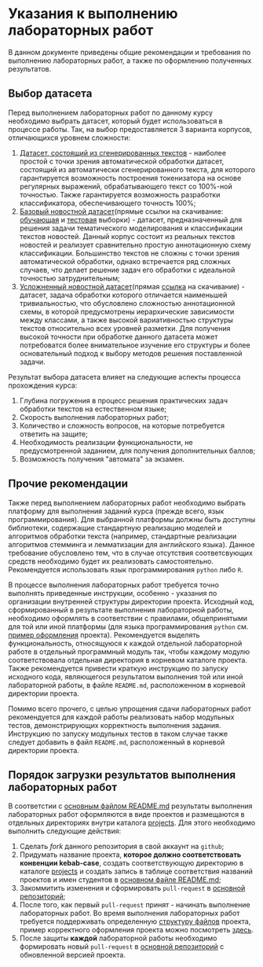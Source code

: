 # Указания к выполнению лабораторных работ

В данном документе приведены общие рекомендации и требования по выполнению лабораторных работ, а также по оформлению полученных результатов.

## Выбор датасета

Перед выполнением лабораторных работ по данному курсу необходимо выбрать датасет, который будет использоваться в процессе работы. Так, на выбор предоставляется 3 варианта корпусов, отличающихся уровнем сложности:

1. [Датасет, состоящий из сгенерированных текстов](https://bit.ly/generated-corpus) - наиболее простой с точки зрения автоматической обработки датасет, состоящий из автоматически сгенерированного текста, для которого гарантируется возможность построения токенизатора на основе регулярных выражений, обрабатывающего текст со 100%-ной точностью. Также гарантируется возможность разработки классификатора, обеспечивающего точность 100%;
1. [Базовый новостной датасет](https://huggingface.co/datasets/ag_news)(прямые ссылки на скачивание: [обучающая](https://raw.githubusercontent.com/mhjabreel/CharCnn_Keras/master/data/ag_news_csv/train.csv) и [тестовая](https://raw.githubusercontent.com/mhjabreel/CharCnn_Keras/master/data/ag_news_csv/test.csv) выборки) - датасет, предназначенный для решения задачи тематического моделирования и классификации текстов новостей. Данный корпус состоит из реальных текстов новостей и реализует сравнительно простую аннотационную схему классификации. Большинство текстов не сложны с точки зрения автоматической обработки, однако встречается ряд сложных случаев, что делает решение задач его обработки с идеальной точностью затруднительным;
1. [Усложненный новостной датасет](http://qwone.com/~jason/20Newsgroups/)(прямая [ссылка](http://qwone.com/~jason/20Newsgroups/20news-bydate.tar.gz) на скачивание) - датасет, задача обработки которого отличается наименьшей тривиальностью, что обусловлено сложностью аннотационной схемы, в которой предусмотрены иерархические зависимости между классами, а также высокой вариативностью структуры текстов относительно всех уровней разметки. Для получения высокой точности при обработке данного датасета может потребоватся более внимательное изучение его структуры и более основательный подход к выбору методов решения поставленной задачи.

Результат выбора датасета влияет на следующие аспекты процесса прохождения курса:
1. Глубина погружения в процесс решения практических задач обработки текстов на естественном языке;
1. Скорость выполнения лабораторных работ;
1. Количество и сложность вопросов, на которые потребуется ответить на защите;
1. Необходимость реализации функциональности, не предусмотренной заданием, для получения дополнительных баллов;
1. Возможность получения "автомата" за экзамен.

## Прочие рекомендации

Также перед выполнением лабораторных работ необходимо выбрать платформу для выполнения заданий курса (прежде всего, язык программирования). Для выбранной платформы должны быть доступны библиотеки, содержащие стандартную реализацию моделей и алгоритмов обработки текста (например, стандартные реализации алгоритмов стемминга и лемматизации для английского языка). Данное требование обусловлено тем, что в случае отсутствия соответсвующих средств необходимо будет их реализовать самостоятельно. Рекомендуется использовать язык программирования `python` либо `R`.

В процессе выполнения лабораторных работ требуется точно выполнять приведенные инструкции, особенно - указания по организации внутренней структуры директории проекта. Исходный код, сформированный в результате выполнения лабораторной работы, необходимо оформлять в соответствии с правилами, общепринятыми для той или иной платформы (для языка программирования `python` см. [пример оформления](/projects/emoji-labeller) проекта). Рекомендуется выделять функциональность, относящуюся к каждой отдельной лабораторной работе в отдельный программный модуль так, чтобы каждому модулю соответствовала отдельная директория в корневом каталоге проекта. Также рекомендуется привести краткую инструкцию по запуску исходного кода, являющегося результатом выполнения той или иной лабораторной работы, в файле `README.md`, расположенном в корневой директории проекта.

Помимо всего прочего, с целью упрощения сдачи лабораторных работ рекомендуется для каждой работы реализовать набор модульных тестов, демонстрирующих корректность выполнения задания. Инструкцию по запуску модульных тестов в таком случае также следует добавить в файл `README.md`, расположенный в корневой директории проекта.

## Порядок загрузки результатов выполнения лабораторных работ

В соответстии с [основным файлом README.md](/README.md) результаты выполнения лабораторных работ оформляются в виде проектов и размещаются в отдельных директориях внутри каталога [projects](/projects). Для этого необходимо выполнить следующие действия:

1. Сделать *fork* данного репозитория в свой аккаунт на `github`;
1. Придумать название проекта, **которое должно соответствовать конвенции kebab-case**, создать соответствующую директорию в каталоге [projects](/projects) и создать запись в таблице соответствия названий проектов и имен студентов в [основном файле README.md](/README.md);
1. Закоммитить изменения и сформировать `pull-request` в [основной репозиторий](https://github.com/MANASLU8/nlp-23-spring);
1. После того, как первый `pull-request` принят - начинать выполнение лабораторных работ. Во время выполнения лабораторных работ требуется поддерживать определенную [структуру файлов](/projects/README.md) проекта, пример корректного оформления проекта можно посмотреть [здесь](/projects/emoji-labeller).
1. После защиты **каждой** лабораторной работы необходимо формировать новый `pull-request` в [основной репозиторий](https://github.com/MANASLU8/nlp-23-spring) с обновленной версией проекта.
